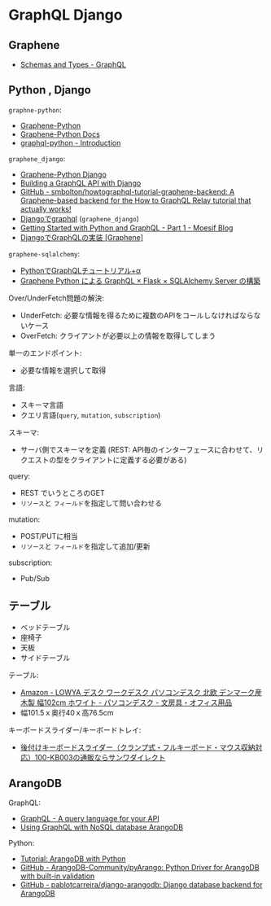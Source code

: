 # GraphQL Django

## Graphene

- [Schemas and Types - GraphQL](https://graphql.org/learn/schema/)

## Python , Django

`graphne-python`:

- [Graphene-Python](https://graphene-python.org/)
- [Graphene-Python Docs](https://docs.graphene-python.org/projects/django/en/latest/tutorial-plain/)
- [graphql-python - Introduction](https://www.howtographql.com/graphql-python/0-introduction/)

`graphene_django`:

- [Graphene-Python Django](https://docs.graphene-python.org/projects/django/en/latest/)
- [Building a GraphQL API with Django](https://stackabuse.com/building-a-graphql-api-with-django/) 
- [GitHub - smbolton/howtographql-tutorial-graphene-backend: A Graphene-based backend for the How to GraphQL Relay tutorial that actually works!](https://github.com/smbolton/howtographql-tutorial-graphene-backend)
- [Djangoでgraphql](https://qiita.com/hharu/items/ebe29501c0ab5f832911) (`graphene_django`)
- [Getting Started with Python and GraphQL - Part 1 - Moesif Blog](https://www.moesif.com/blog/technical/graphql/Getting-Started-with-Python-GraphQL-Part1/)
- [DjangoでGraphQLの実装 [Graphene]](https://noumenon-th.net/programming/2019/12/01/django-graphene/)

`graphene-sqlalchemy`:

- [PythonでGraphQLチュートリアル+α](https://qiita.com/thimi0412/items/a4234145c1a98459fe6d) 
- [Graphene Python による GraphQL × Flask × SQLAlchemy Server の構築](https://qiita.com/kozzy/items/d987aa3633235469b0b0)

Over/UnderFetch問題の解決:

- UnderFetch: 必要な情報を得るために複数のAPIをコールしなければならないケース
- OverFetch: クライアントが必要以上の情報を取得してしまう

単一のエンドポイント:

- 必要な情報を選択して取得

言語:

- スキーマ言語
- クエリ言語(`query`, `mutation`, `subscription`)

スキーマ:

- サーバ側でスキーマを定義 (REST: API毎のインターフェースに合わせて、リクエストの型をクライアントに定義する必要がある)

query:

- REST でいうところのGET
- `リソース`と `フィールド`を指定して問い合わせる

mutation:

- POST/PUTに相当
- `リソース`と `フィールド`を指定して追加/更新

subscription:

- Pub/Sub

## テーブル

- ベッドテーブル
- 座椅子
- 天板
- サイドテーブル

テーブル:

- [Amazon - LOWYA デスク ワークデスク パソコンデスク 北欧 デンマーク産 木製 幅102cm ホワイト - パソコンデスク - 文房具・オフィス用品](https://www.amazon.co.jp/gp/product/B00JO5Y0XA/)
- 幅101.5ｘ奥行40ｘ高76.5cm

キーボードスライダー/キーボードトレイ:

- [後付けキーボードスライダー（クランプ式・フルキーボード・マウス収納対応）100-KB003の通販ならサンワダイレクト](https://direct.sanwa.co.jp/ItemPage/100-KB003)

## ArangoDB

GraphQL:

- [GraphQL - A query language for your API](https://graphql.org/)
- [Using GraphQL with NoSQL database ArangoDB](https://www.arangodb.com/2016/02/using-graphql-nosql-database-arangodb/)

Python:

- [Tutorial: ArangoDB with Python](https://www.arangodb.com/tutorials/tutorial-python/)
- [GitHub - ArangoDB-Community/pyArango: Python Driver for ArangoDB with built-in validation](https://github.com/ArangoDB-Community/pyArango)
- [GitHub - pablotcarreira/django-arangodb: Django database backend for ArangoDB](https://github.com/pablotcarreira/django-arangodb)
